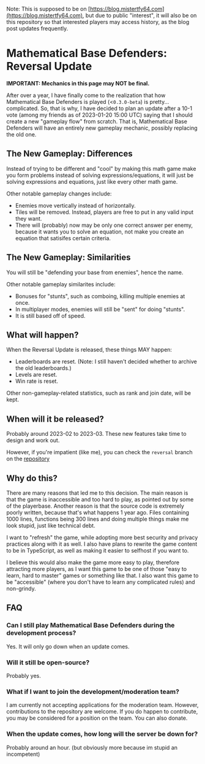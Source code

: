 Note: This is supposed to be on [https://blog.mistertfy64.com](https://blog.mistertfy64.com), but due to public "interest", it will also be on this repository so that interested players may access history, as the blog post updates frequently.

# Mathematical Base Defenders: Reversal Update

**IMPORTANT: Mechanics in this page may NOT be final.**

After over a year, I have finally come to the realization that how Mathematical Base Defenders is played (<`0.3.0-beta`) is pretty... complicated. So, that is why, I have decided to plan an update after a 10-1 vote (among my friends as of 2023-01-20 15:00 UTC) saying that I should create a new "gameplay flow" from scratch. That is, Mathematical Base Defenders will have an entirely new gameplay mechanic, possibly replacing the old one.

## The New Gameplay: Differences

Instead of trying to be different and "cool" by making this math game make you form problems instead of solving expressions/equations, it will just be solving expressions and equations, just like every other math game.

Other notable gameplay changes include:
- Enemies move vertically instead of horizontally.
- Tiles will be removed. Instead, players are free to put in any valid input they want.
- There will (probably) now may be only one correct answer per enemy, because it wants you to solve an equation, not make you create an equation that satisifes certain criteria.

## The New Gameplay: Similarities

You will still be "defending your base from enemies", hence the name.

Other notable gameplay similarites include:
- Bonuses for "stunts", such as comboing, killing multiple enemies at once.
- In multiplayer modes, enemies will still be "sent" for doing "stunts".
- It is still based off of speed.

## What will happen?

When the Reversal Update is released, these things MAY happen:
- Leaderboards are reset. (Note: I still haven't decided whether to archive the old leaderboards.)
- Levels are reset.
- Win rate is reset.

Other non-gameplay-related statistics, such as rank and join date, will be kept.

## When will it be released?

Probably around 2023-02 to 2023-03. These new features take time to design and work out.

However, if you're impatient (like me), you can check the `reversal` branch on the [repository](https://github.com/mathematicalbasedefenders/play.mathematicalbasedefenders.com)

## Why do this?

There are many reasons that led me to this decision. The main reason is that the game is inaccessible and too hard to play, as pointed out by some of the playerbase. Another reason is that the source code is extremely poorly written, because that's what happens 1 year ago. Files containing 1000 lines, functions being 300 lines and doing multiple things make me look stupid, just like technical debt.

I want to "refresh" the game, while adopting more best security and privacy practices along with it as well. I also have plans to rewrite the game content to be in TypeScript, as well as making it easier to selfhost if you want to.

I believe this would also make the game more easy to play, therefore attracting more players, as I want this game to be one of those "easy to learn, hard to master" games or something like that. I also want this game to be "accessible" (where you don't have to learn any complicated rules) and non-grindy.

## FAQ

### Can I still play Mathematical Base Defenders during the development process?
Yes. It will only go down when an update comes.

### Will it still be open-source?
Probably yes.

### What if I want to join the development/moderation team?
I am currently not accepting applications for the moderation team. However, contributions to the repository are welcome. If you do happen to contribute, you may be considered for a position on the team. You can also donate.

### When the update comes, how long will the server be down for?
Probably around an hour. (but obviously more because im stupid an incompetent)
